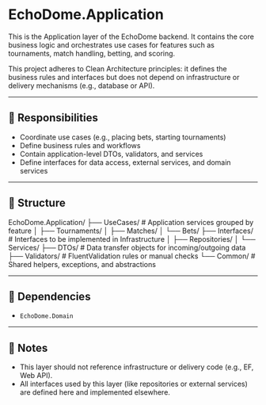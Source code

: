 ﻿# EchoDome.Application

This is the Application layer of the EchoDome backend. It contains the core business logic and orchestrates use cases for features such as tournaments, match handling, betting, and scoring.

This project adheres to Clean Architecture principles: it defines the business rules and interfaces but does not depend on infrastructure or delivery mechanisms (e.g., database or API).

---

## 🧠 Responsibilities

- Coordinate use cases (e.g., placing bets, starting tournaments)
- Define business rules and workflows
- Contain application-level DTOs, validators, and services
- Define interfaces for data access, external services, and domain services

---

## 📁 Structure

EchoDome.Application/
├── UseCases/ # Application services grouped by feature
│ ├── Tournaments/
│ ├── Matches/
│ └── Bets/
├── Interfaces/ # Interfaces to be implemented in Infrastructure
│ ├── Repositories/
│ └── Services/
├── DTOs/ # Data transfer objects for incoming/outgoing data
├── Validators/ # FluentValidation rules or manual checks
└── Common/ # Shared helpers, exceptions, and abstractions


---

## 🔌 Dependencies

- `EchoDome.Domain`

---

## 📌 Notes

- This layer should not reference infrastructure or delivery code (e.g., EF, Web API).
- All interfaces used by this layer (like repositories or external services) are defined here and implemented elsewhere.